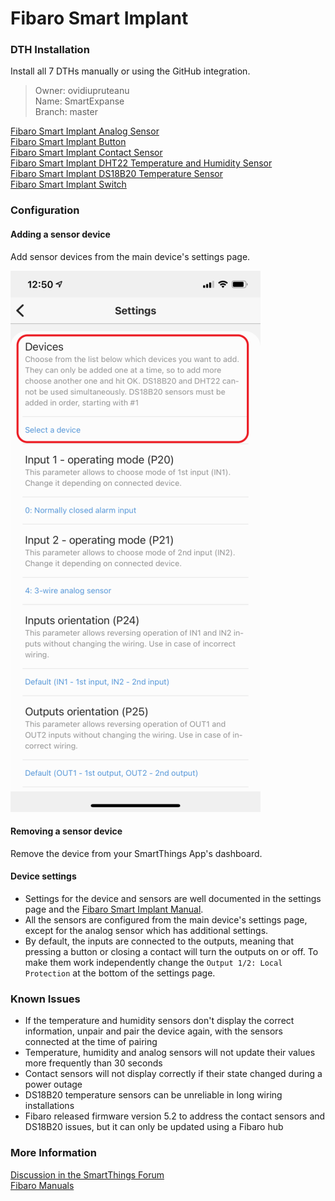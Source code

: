 # Fibaro Smart Implant

### DTH Installation

Install all 7 DTHs manually or using the GitHub integration.
> Owner: ovidiupruteanu  
> Name: SmartExpanse  
> Branch: master

[Fibaro Smart Implant Analog Sensor](/devicetypes/ovidiupruteanu/fibaro-smart-implant-analog.src)  
[Fibaro Smart Implant Button](/devicetypes/ovidiupruteanu/fibaro-smart-implant-button.src)  
[Fibaro Smart Implant Contact Sensor](/devicetypes/ovidiupruteanu/fibaro-smart-implant-contact.src)  
[Fibaro Smart Implant DHT22 Temperature and Humidity Sensor](/devicetypes/ovidiupruteanu/fibaro-smart-implant-dht22.src)  
[Fibaro Smart Implant DS18B20 Temperature Sensor](/devicetypes/ovidiupruteanu/fibaro-smart-implant-ds18b20.src)  
[Fibaro Smart Implant Switch](/devicetypes/ovidiupruteanu/fibaro-smart-implant-switch.src)  

### Configuration
#### Adding a sensor device
Add sensor devices from the main device's settings page.

![Add Device](/resources/smart-implant-settings-add-device.png)

#### Removing a sensor device
Remove the device from your SmartThings App's dashboard.

#### Device settings
* Settings for the device and sensors are well documented in the settings page and the [Fibaro Smart Implant Manual](https://manuals.fibaro.com/content/manuals/en/FGBS-222/FGBS-222-EN-T-v1.2.pdf).  
* All the sensors are configured from the main device's settings page, except for the analog sensor which has additional settings.  
* By default, the inputs are connected to the outputs, meaning that pressing a button or closing a contact will turn the outputs on or off. To make them work independently change the `Output 1/2: Local Protection` at the bottom of the settings page.

### Known Issues
* If the temperature and humidity sensors don't display the correct information, unpair and pair the device again, with the sensors connected at the time of pairing
* Temperature, humidity and analog sensors will not update their values more frequently than 30 seconds
* Contact sensors will not display correctly if their state changed during a power outage
* DS18B20 temperature sensors can be unreliable in long wiring installations
* Fibaro released firmware version 5.2 to address the contact sensors and DS18B20 issues, but it can only be updated using a Fibaro hub

### More Information
[Discussion in the SmartThings Forum](https://community.smartthings.com/t/fibaro-smart-implant/158744)  
[Fibaro Manuals](https://manuals.fibaro.com/smart-implant/)
